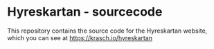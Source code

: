 # Hyreskartan - sourcecode

This repository contains the source code for the Hyreskartan website, which you can see at https://krasch.io/hyreskartan
